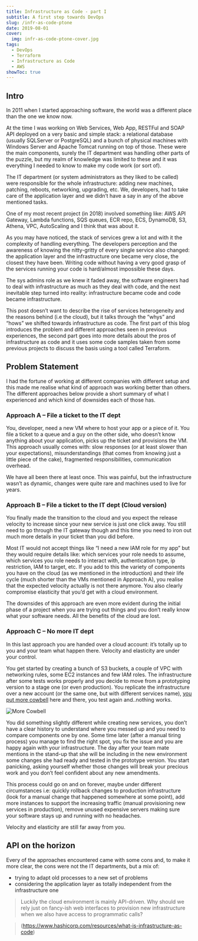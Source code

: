 ```yaml
---
title: Infrastructure as Code - part I
subtitle: A first step towards DevOps
slug: /infr-as-code-ptone
date: 2019-08-01
cover:
  img: infr-as-code-ptone-cover.jpg
tags:
  - DevOps
  - Terraform
  - Infrastructure as Code
  - AWS
showToc: true
---
```


## Intro

In 2011 when I started approaching software, the world was a different place than the one we know now.

At the time I was working on Web Services, Web App, RESTFul and SOAP API deployed on a very basic and simple stack: a relational database (usually SQLServer or PostgreSQL) and a bunch of physical machines with Windows Server and Apache Tomcat running on top of those. These were the main components, surely the IT department was handling other parts of the puzzle, but my realm of knowledge was limited to these and it was everything I needed to know to make my code work (or sort of).

The IT department (or system administrators as they liked to be called) were responsible for the whole infrastructure: adding new machines, patching, reboots, networking, upgrading, etc. We, developers, had to take care of the application layer and we didn’t have a say in any of the above mentioned tasks.

One of my most recent project (in 2018) involved something like: AWS API Gateway, Lambda functions, SQS queues, ECR repo, ECS, DynamoDB, S3, Athena, VPC, AutoScaling and I think that was about it.

As you may have noticed, the stack of services grew a lot and with it the complexity of handling everything. The developers perception and the awareness of knowing the nitty-gritty of every single service also changed: the application layer and the infrastructure one became very close, the closest they have been. Writing code without having a very good grasp of the services running your code is hard/almost impossible these days.

The sys admins role as we knew it faded away, the software engineers had to deal with infrastructure as much as they deal with code, and the next inevitable step turned into reality: infrastructure became code and code became infrastructure.

This post doesn’t want to describe the rise of services heterogeneity and the reasons behind (i.e the cloud), but it talks through the “whys” and “hows” we shifted towards infrastructure as code. The first part of this blog introduces the problem and different approaches seen in previous experiences, the second part goes into more details about the pros of infrastructure as code and it uses some code samples taken from some previous projects to discuss the basis using a tool called Terraform.

## Problem Statement 

I had the fortune of working at different companies with different setup and this made me realise what kind of approach was working better than others. The different approaches below provide a short summary of what I experienced and which kind of downsides each of those has.

### Approach A – File a ticket to the IT dept

You, developer, need a new VM where to host your app or a piece of it. You file a ticket to a queue and a guy on the other side, who doesn’t know anything about your application, picks up the ticket and provisions the VM. This approach usually comes with: slow responses (or at least slower than your expectations), misunderstandings (that comes from knowing just a little piece of the cake), fragmented responsibilities, communication overhead.

We have all been there at least once. This was painful, but the infrastructure wasn’t as dynamic, changes were quite rare and machines used to live for years.

### Approach B – File a ticket to the IT dept (Cloud version)

You finally made the transition to the cloud and you expect the release velocity to increase since your new service is just one click away. You still need to go through the IT gateway though and this time you need to iron out much more details in your ticket than you did before.

Most IT would not accept things like “I need a new IAM role for my app” but they would require details like: which services your role needs to assume, which services you role needs to interact with, authentication type, ip restriction, IAM to target, etc. If you add to this the variety of components you have on the cloud (as we mentioned in the introduction) and their life cycle (much shorter than the VMs mentioned in Approach A), you realise that the expected velocity actually is not there anymore. You also clearly compromise elasticity that you’d get with a cloud environment.

The downsides of this approach are even more evident during the initial phase of a project when you are trying out things and you don’t really know what your software needs. All the benefits of the cloud are lost.

### Approach C – No more IT dept

In this last approach you are handed over a cloud account: it’s totally up to you and your team what happen there. Velocity and elasticity are under your control.

You get started by creating a bunch of S3 buckets, a couple of VPC with networking rules, some EC2 instances and few IAM roles. The infrastructure after some tests works properly and you decide to move from a prototyping version to a stage one (or even production). You replicate the infrastructure over a new account (or the same one, but with different services name), [you put more cowbell](https://www.youtube.com/watch?v=cVsQLlk-T0s) here and there, you test again and..nothing works.

![More Cowbell](/cowbell.jpeg)

You did something slightly different while creating new services, you don’t have a clear history to understand where you messed up and you need to compare components one by one. Some time later (after a manual tiring process) you manage to find the right spot, you fix the issue and you are happy again with your infrastructure. The day after your team mate mentions in the stand-up that she will be including in the new environment some changes she had ready and tested in the prototype version. You start panicking, asking yourself whether those changes will break your precious work and you don’t feel confident about any new amendments.

This process could go on and on forever, maybe under different circumstances i.e: quickly rollback changes to production infrastructure (look for a manual change that happened somewhere at some point), add more instances to support the increasing traffic (manual provisioning new services in production), remove unused expensive servers making sure your software stays up and running with no headaches.

Velocity and elasticity are still far away from you.


## API on the horizon

Every of the approaches encountered came with some cons and, to make it more clear, the cons were not the IT departments, but a mix of:

* trying to adapt old processes to a new set of problems
* considering the application layer as totally independent from the infrastructure one


>Luckily the cloud environment is mainly API-driven. Why should we rely just on fancy-ish web interfaces to provision new infrastructure when we also have access to programmatic calls?

>(https://www.hashicorp.com/resources/what-is-infrastructure-as-code)